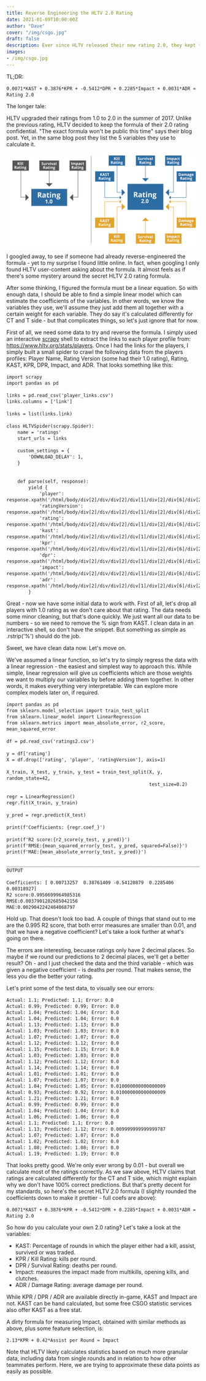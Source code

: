 ```yaml
---
title: Reverse Engineering the HLTV 2.0 Rating
date: 2021-01-09T10:00:00Z
author: "Dave"
cover: "/img/csgo.jpg"
draft: false 
description: Ever since HLTV released their new rating 2.0, they kept the formula behind the rating a secret.
images: 
- /img/csgo.jpg
---
```


TL;DR:
```
0.0071*KAST + 0.3876*KPR + -0.5412*DPR + 0.2285*Impact + 0.0031*ADR ≈ Rating 2.0
```

The longer tale:

HLTV upgraded their ratings from 1.0 to 2.0 in the summer of 2017. Unlike the previous rating, HLTV decided to keep the formula of their 2.0 rating confidential. "The exact formula won't be public this time" says their blog post. Yet, in the same blog post they list the 5 variables they use to calculate it. 

![](/img/hltv2/rating2.webp)

 I googled away, to see if someone had already reverse-engineered the formula - yet to my surprise I found little online. In fact, when googling I only found HLTV user-content asking about the formula. It almost feels as if there's some mystery around the secret HLTV 2.0 rating formula. 

After some thinking, I figured the formula must be a linear equation. So with enough data, I should be able to find a simple linear model which can estimate the coefficients of the variables. In other words, we know the variables they use, we'll assume they just add them all together with a certain weight for each variable. They do say it's calculated differently for CT and T side - but that complicates things, so let's just ignore that for now.

First of all, we need some data to try and reverse the formula. I simply used an interactive [scrapy](https://scrapy.org/) shell to extract the links to each player profile from: https://www.hltv.org/stats/players. Once I had the links for the players, I simply built a small spider to crawl the following data from the players profiles: Player Name, Rating Version (some had their 1.0 rating), Rating, KAST, KPR, DPR, Impact, and ADR. That looks something like this: 

```
import scrapy
import pandas as pd

links = pd.read_csv('player_links.csv')
links.columns = ['link']

links = list(links.link)

class HLTVSpider(scrapy.Spider):
    name = 'ratings'
    start_urls = links

    custom_settings = {
        'DOWNLOAD_DELAY': 1,
    }


    def parse(self, response):
        yield {
            'player': response.xpath('/html/body/div[2]/div/div[2]/div[1]/div[2]/div[6]/div[2]/div[1]/h1/text()').get(),
            'ratingVersion': response.xpath('/html/body/div[2]/div/div[2]/div[1]/div[2]/div[6]/div[2]/div[2]/div[1]/div[1]/text()').get(),
            'rating': response.xpath('/html/body/div[2]/div/div[2]/div[1]/div[2]/div[6]/div[2]/div[2]/div[1]/div[2]/div[1]/text()').get(),
            'kast': response.xpath('/html/body/div[2]/div/div[2]/div[1]/div[2]/div[6]/div[2]/div[2]/div[3]/div[2]/div[1]/text()').get(),
            'kpr': response.xpath('/html/body/div[2]/div/div[2]/div[1]/div[2]/div[6]/div[2]/div[3]/div[3]/div[2]/div[1]/text()').get(),
            'dpr': response.xpath('/html/body/div[2]/div/div[2]/div[1]/div[2]/div[6]/div[2]/div[2]/div[2]/div[2]/div[1]/text()').get(),
            'impact': response.xpath('/html/body/div[2]/div/div[2]/div[1]/div[2]/div[6]/div[2]/div[3]/div[1]/div[2]/div[1]/text()').get(),
            'adr': response.xpath('/html/body/div[2]/div/div[2]/div[1]/div[2]/div[6]/div[2]/div[3]/div[2]/div[2]/div[1]/text()').get(),
        }
```

Great - now we have some initial data to work with. First of all, let's drop all players with 1.0 rating as we don't care about that rating. The data needs some minor cleaning, but that's done quickly. We just want all our data to be numbers - so we need to remove the % sign from KAST. I clean data in an interactive shell, so don't have the snippet. But something as simple as .rstrip('%') should do the job.

Sweet, we have clean data now. Let's move on. 

We've assumed a linear function, so let's try to simply regress the data with a linear regression - the easiest and simplest way to approach this. While simple, linear regression will give us coefficients which are those weights we want to multiply our variables by before adding them together. In other words, it makes everything very interpretable. We can explore more complex models later on, if required.

```
import pandas as pd
from sklearn.model_selection import train_test_split
from sklearn.linear_model import LinearRegression
from sklearn.metrics import mean_absolute_error, r2_score, mean_squared_error

df = pd.read_csv('ratings2.csv')

y = df['rating']
X = df.drop(['rating', 'player', 'ratingVersion'], axis=1)

X_train, X_test, y_train, y_test = train_test_split(X, y, random_state=42,
                                                    test_size=0.2)

regr = LinearRegression()
regr.fit(X_train, y_train)

y_pred = regr.predict(X_test)

print(f'Coefficients: {regr.coef_}')

print(f'R2 score:{r2_score(y_test, y_pred)}')
print(f'RMSE:{mean_squared_error(y_test, y_pred, squared=False)}')
print(f'MAE:{mean_absolute_error(y_test, y_pred)}')

___________________________________________________________________________
OUTPUT

Coefficients: [ 0.00713257  0.38761409 -0.54120879  0.2285406   0.00318927]
R2 score:0.9950699964985316
RMSE:0.0037901282685042156
MAE:0.0029042242484068797
```

Hold up. That doesn't look too bad. A couple of things that stand out to me are the 0.995 R2 score, that both error measures are smaller than 0.01, and that we have a negative coefficient? Let's take a look further at what's going on there.

The errors are interesting, becuase ratings only have 2 decimal places. So maybe if we round our predictions to 2 decimal places, we'll get a better result? Oh - and I just checked the data and the third variable - which was given a negative coefficient - is deaths per round. That makes sense, the less you die the better your rating.

Let's print some of the test data, to visually see our errors:

```
Actual: 1.1; Predicted: 1.1; Error: 0.0
Actual: 0.99; Predicted: 0.99; Error: 0.0
Actual: 1.04; Predicted: 1.04; Error: 0.0
Actual: 1.04; Predicted: 1.04; Error: 0.0
Actual: 1.13; Predicted: 1.13; Error: 0.0
Actual: 1.03; Predicted: 1.03; Error: 0.0
Actual: 1.07; Predicted: 1.07; Error: 0.0
Actual: 1.12; Predicted: 1.12; Error: 0.0
Actual: 1.15; Predicted: 1.15; Error: 0.0
Actual: 1.03; Predicted: 1.03; Error: 0.0
Actual: 1.12; Predicted: 1.12; Error: 0.0
Actual: 1.14; Predicted: 1.14; Error: 0.0
Actual: 1.01; Predicted: 1.01; Error: 0.0
Actual: 1.07; Predicted: 1.07; Error: 0.0
Actual: 1.04; Predicted: 1.05; Error: 0.010000000000000009
Actual: 0.93; Predicted: 0.92; Error: 0.010000000000000009
Actual: 1.21; Predicted: 1.21; Error: 0.0
Actual: 0.99; Predicted: 0.99; Error: 0.0
Actual: 1.04; Predicted: 1.04; Error: 0.0
Actual: 1.06; Predicted: 1.06; Error: 0.0
Actual: 1.1; Predicted: 1.1; Error: 0.0
Actual: 1.13; Predicted: 1.12; Error: 0.009999999999999787
Actual: 1.07; Predicted: 1.07; Error: 0.0
Actual: 1.02; Predicted: 1.02; Error: 0.0
Actual: 1.08; Predicted: 1.08; Error: 0.0
Actual: 1.19; Predicted: 1.19; Error: 0.0
```

That looks pretty good. We're only ever wrong by 0.01 - but overall we calculate most of the ratings correctly. As we saw above, HLTV claims that ratings are calculated differently for the CT and T side, which might explain why we don't have 100% correct predictions. But that's pretty decent for my standards, so here's the secret HLTV 2.0 formula (I slighlty rounded the coefficients down to make it prettier - full coefs are above): 

```
0.0071*KAST + 0.3876*KPR + -0.5412*DPR + 0.2285*Impact + 0.0031*ADR = Rating 2.0
```

So how do you calculate your own 2.0 rating? Let's take a look at the variables:

* KAST: Percentage of rounds in which the player either had a kill, assist, survived or was traded.
* KPR / Kill Rating: kills per round.
* DPR / Survival Rating: deaths per round.
* Impact: measures the impact made from multikills, opening kills, and clutches.
* ADR / Damage Rating: average damage per round.

While KPR / DPR / ADR are available directly in-game, KAST and Impact are not. KAST can be hand calculated, but some free CSGO statistic services also offer KAST as a free stat.

A dirty formula for measuring Impact, obtained with similar methods as above, plus some feature selection, is:
```
2.13*KPR + 0.42*Assist per Round ≈ Impact
```

Note that HLTV likely calculates statistics based on much more granular data, including data from single rounds and in relation to how other teammates perform. Here, we are trying to approximate these data points as easily as possible.